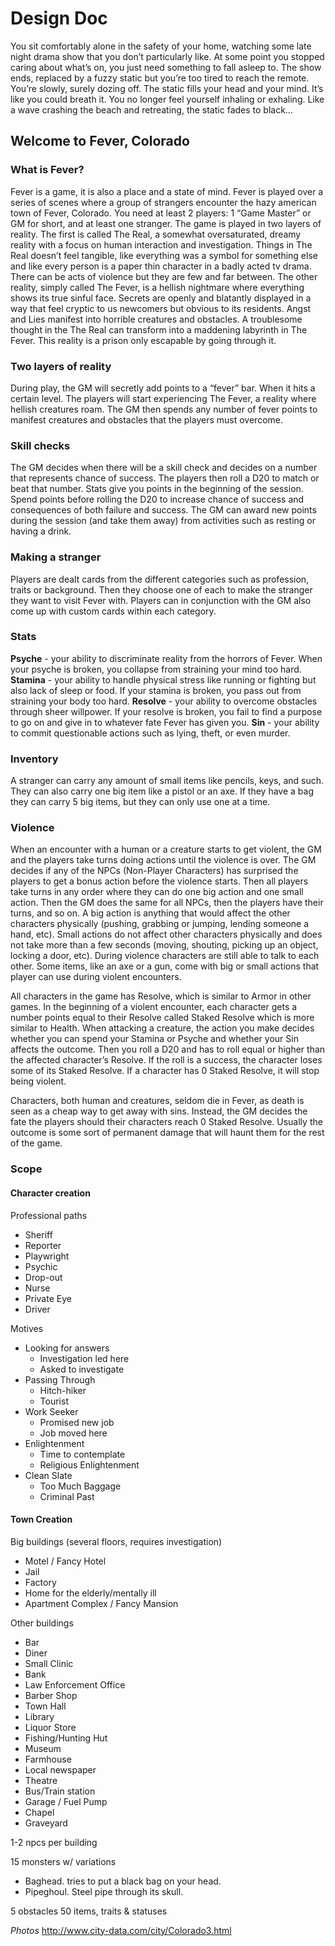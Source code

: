 # Design Doc
You sit comfortably alone in the safety of your home, watching some late night drama show that you don’t particularly like. At some point you stopped caring about what’s on, you just need something to fall asleep to. The show ends, replaced by a fuzzy static but you’re too tired to reach the remote. You’re slowly, surely dozing off. The static fills your head and your mind. It’s like you could breath it. You no longer feel yourself inhaling or exhaling. Like a wave crashing the beach and retreating, the static fades to black…

## Welcome to Fever, Colorado

### What is Fever?

Fever is a game, it is also a place and a state of mind. Fever is played over a series of scenes where a group of strangers encounter the hazy american town of Fever, Colorado. You need at least 2 players: 1 “Game Master” or GM for short, and at least one stranger. The game is played in two layers of reality. The first is called The Real, a somewhat oversaturated, dreamy reality with a focus on human interaction and investigation. Things in The Real doesn’t feel tangible, like everything was a symbol for something else and like every person is a paper thin character in a badly acted tv drama. There can be acts of violence but they are few and far between. The other reality, simply called The Fever, is a hellish nightmare where everything shows its true sinful face. Secrets are openly and blatantly displayed in a way that feel cryptic to us newcomers but obvious to its residents. Angst and Lies manifest into horrible creatures and obstacles. A troublesome thought in the The Real can transform into a maddening labyrinth in The Fever.  This reality is  a prison only escapable by going through it.

### Two layers of reality

During play, the GM will secretly add points to a “fever” bar. When it hits a certain level. The players will start experiencing The Fever, a reality where hellish creatures roam. 
The GM then spends any number of fever points to manifest creatures and obstacles that the players must overcome.

### Skill checks

The GM decides when there will be a skill check and decides on a number that represents chance of success. The players then roll a D20 to match or beat that number.
Stats give you points in the beginning of the session. Spend points before rolling the D20 to increase chance of success and consequences of both failure and success.
The GM can award new points during the session (and take them away) from activities such as resting or having a drink.

### Making a stranger

Players are dealt cards from the different categories such as profession, traits or background. Then they choose one of each to make the stranger they want to visit Fever with.  Players can in conjunction with the GM also come up with custom cards within each category.

### Stats

**Psyche** - your ability to discriminate reality from the horrors of Fever. When your psyche is broken, you collapse from straining your mind too hard.
**Stamina** - your ability to handle physical stress like running or fighting but also lack of sleep or food. If your stamina is broken, you pass out from straining your body too hard.
**Resolve** - your ability to overcome obstacles through sheer willpower. If your resolve is broken, you fail to find a purpose to go on and give in to whatever fate Fever has given you.
**Sin** - your ability to commit questionable actions such as lying, theft, or even murder.

### Inventory

A stranger can carry any amount of small items like pencils, keys, and such.
They can also carry one big item like a pistol or an axe. If they have a bag they can carry 5 big items, but they can only use one at a time.

### Violence

When an encounter with a human or a creature starts to get violent, the GM and the players take turns doing actions until the violence is over.  The GM decides if any of the NPCs (Non-Player Characters) has surprised the players to get a bonus action before the violence starts. Then all players take turns in any order where they can do one big action and one small action. Then the GM does the same for all NPCs, then the players have their turns, and so on.
A big action is anything that would affect the other characters physically (pushing, grabbing or jumping, lending someone a hand, etc). Small actions do not affect other characters physically and does not take more than a few seconds (moving, shouting, picking up an object, locking a door, etc). During violence characters are still able to talk to each other. Some items, like an axe or a gun, come with big or small actions that player can use during violent encounters.

All characters in the game has Resolve, which is similar to Armor in other games. In the beginning of a violent encounter, each character gets a number points equal to their Resolve called Staked Resolve which is more similar to Health. When attacking a creature, the action you make decides  whether you can spend your Stamina or Psyche and whether your Sin affects the outcome. Then you roll a D20 and has to roll equal or higher than the affected character’s Resolve. If the roll is a success, the character loses some of its Staked Resolve. If a character has 0 Staked Resolve, it will stop being violent.

Characters, both human and creatures, seldom die in Fever, as death is seen as a cheap way to get away with sins. Instead, the GM decides the fate the players should their characters reach 0 Staked Resolve. Usually the outcome is some sort of permanent damage that will haunt them for the rest of the game.

### Scope

#### Character creation

Professional paths

- Sheriff
- Reporter
- Playwright
- Psychic
- Drop-out
- Nurse
- Private Eye
- Driver

Motives
- Looking for answers
    - Investigation led here
    - Asked to investigate
- Passing Through
    - Hitch-hiker
    - Tourist
- Work Seeker
    - Promised new job
    - Job moved here
- Enlightenment
    - Time to contemplate
    - Religious Enlightenment
- Clean Slate
    - Too Much Baggage
    - Criminal Past

#### Town Creation
Big buildings (several floors, requires investigation)

- Motel / Fancy Hotel
- Jail
- Factory
- Home for the elderly/mentally ill
- Apartment Complex / Fancy Mansion

Other buildings

- Bar
- Diner
- Small Clinic
- Bank
- Law Enforcement Office
- Barber Shop
- Town Hall
- Library
- Liquor Store
- Fishing/Hunting Hut
- Museum
- Farmhouse
- Local newspaper
- Theatre
- Bus/Train station
- Garage / Fuel Pump
- Chapel
- Graveyard

1-2 npcs per building

15 monsters w/ variations

- Baghead. tries to put a black bag on your head.
- Pipeghoul. Steel pipe through its skull.


5 obstacles
50 items, traits & statuses

_Photos_
http://www.city-data.com/city/Colorado3.html
